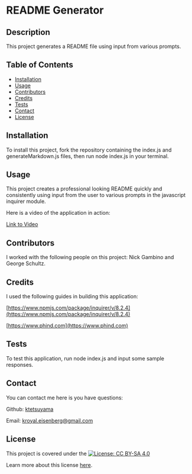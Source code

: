 # README Generator

## Description

This project generates a README file using input from various prompts.

## Table of Contents

- [Installation](#installation)
- [Usage](#usage)
- [Contributors](#contributors)
- [Credits](#credits)
- [Tests](#tests)
- [Contact](#contact)
- [License](#license)

## Installation

To install this project, fork the repository containing the index.js and generateMarkdown.js files, then run node index.js in your terminal.

## Usage

This project creates a professional looking README quickly and consistently using input from the user to various prompts in the javascript inquirer module.

Here is a video of the application in action:

[Link to Video](https://drive.google.com/file/d/1IkPGCWKzBZd0cKE3yODePlE5nJmz5VEB/view?usp=drive_link)

## Contributors

I worked with the following people on this project:
Nick Gambino and George Schultz.

## Credits

I used the following guides in building this application:

[https://www.npmjs.com/package/inquirer/v/8.2.4](https://www.npmjs.com/package/inquirer/v/8.2.4)

[https://www.phind.com](https://www.phind.com)

## Tests

To test this application, run node index.js and input some sample responses.

## Contact

You can contact me here is you have questions:

Github: [ktetsuyama](https://github.com/ktetsuyama)

Email: [kroyal.eisenberg@gmail.com](mailto:kroyal.eisenberg@gmail.com)

## License

This project is covered under the [![License: CC BY-SA  4.0](https://licensebuttons.net/l/by-sa/4.0/80x15.png)](https://creativecommons.org/licenses/by-sa/4.0/)

Learn more about this license [here](https://creativecommons.org/licenses/by-sa/4.0/).

